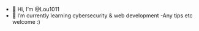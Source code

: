 - 👋 Hi, I’m @Lou1011
- 🌱 I’m currently learning cybersecurity & web development
-Any tips etc welcome :) 

<!---
Lou1011/Lou1011 is a ✨ special ✨ repository because its `README.md` (this file) appears on your GitHub profile.
You can click the Preview link to take a look at your changes.
--->

